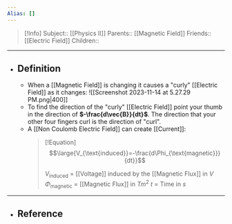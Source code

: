 ```yaml
---
Alias: []
---
```

> [!Info]
> Subject:: [[Physics II]]
> Parents:: [[Magnetic Field]]
> Friends:: [[Electric Field]]
> Children:: 
---
- ## Definition
	- When a [[Magnetic Field]] is changing it causes a "curly" [[Electric Field]] as it changes:
	  ![[Screenshot 2023-11-14 at 5.27.29 PM.png|400]]
	- To find the direction of the "curly" [[Electric Field]] point your thumb in the direction of **$-\frac{d\vec{B}}{dt}$**. The direction that your other four fingers curl is the direction of "curl".
	- A [[Non Coulomb Electric Field]] can create [[Current]]:
	  > [!Equation]
	  > $$\large{V_{\text{induced}}=-\frac{d\Phi_{\text{magnetic}}}{dt}}$$
	  > 
	  > $V_{\text{induced}}$ = [[Voltage]] induced by the [[Magnetic Flux]] in $V$
	  > $\Phi_{\text{magnetic}}$ = [[Magnetic Flux]] in $Tm^2$
	  > $t$ = Time in $s$
---
- ## Reference